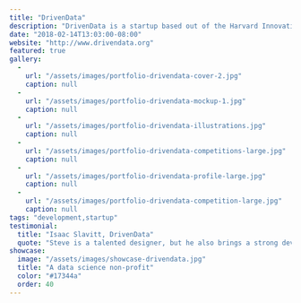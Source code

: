 ```yaml
---
title: "DrivenData"
description: "DrivenData is a startup based out of the Harvard Innovation Lab that seeks to create social impact through crowdsourced data analysis competitions. I started working with DrivenData on a redesign of their competition platform. I've since worked with them on a number of projects including a new website for their consulting services and this redesign of their competition site. "
date: "2018-02-14T13:03:00-08:00"
website: "http://www.drivendata.org"
featured: true
gallery:
  -
    url: "/assets/images/portfolio-drivendata-cover-2.jpg"
    caption: null
  -
    url: "/assets/images/portfolio-drivendata-mockup-1.jpg"
    caption: null
  -
    url: "/assets/images/portfolio-drivendata-illustrations.jpg"
    caption: null
  -
    url: "/assets/images/portfolio-drivendata-competitions-large.jpg"
    caption: null
  -
    url: "/assets/images/portfolio-drivendata-profile-large.jpg"
    caption: null
  -
    url: "/assets/images/portfolio-drivendata-competition-large.jpg"
    caption: null
tags: "development,startup"
testimonial:
  title: "Isaac Slavitt, DrivenData"
  quote: "Steve is a talented designer, but he also brings a strong development and UI/UX skillset to the table — so in addition to layouts and graphic design, he can deliver ready-for-production work. Above all, Steve is flexible, responsive, and fun to work with."
showcase:
  image: "/assets/images/showcase-drivendata.jpg"
  title: "A data science non-profit"
  color: "#17344a"
  order: 40
---
```

